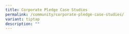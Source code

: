 ```yaml
---
title: Corporate Pledge Case Studies
permalink: /community/corporate-pledge-case-studies/
variant: tiptap
description: ""
---
```

